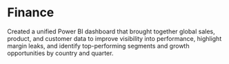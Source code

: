 # Finance
Created a unified Power BI dashboard that brought together global sales, product, and customer data to improve visibility into performance, highlight margin leaks, and identify top-performing segments and growth opportunities by country and quarter.
